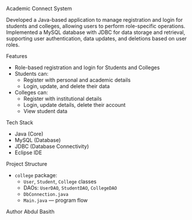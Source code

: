 Academic Connect System

Developed a Java-based application to manage registration and login for students and colleges, allowing users to
perform role-specific operations. Implemented a MySQL database with JDBC for data storage and retrieval, supporting user authentication, data
updates, and deletions based on user roles.

Features
- Role-based registration and login for Students and Colleges
- Students can:
  - Register with personal and academic details
  - Login, update, and delete their data
- Colleges can:
  - Register with institutional details
  - Login, update details, delete their account
  - View student data

Tech Stack
- Java (Core)
- MySQL (Database)
- JDBC (Database Connectivity)
- Eclipse IDE

Project Structure
- `college` package:
  - `User`, `Student`, `College` classes
  - DAOs: `UserDAO`, `StudentDAO`, `CollegeDAO`
  - `DbConnection.java`
  - `Main.java` — program flow

Author
Abdul Basith
